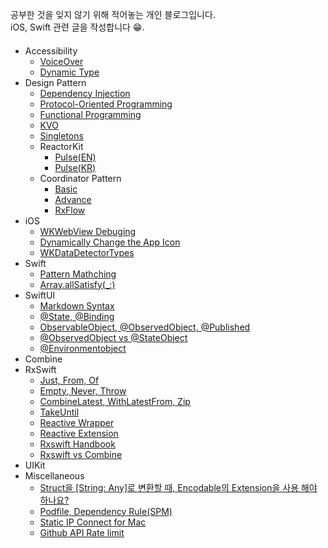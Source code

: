 공부한 것을 잊지 않기 위해 적어놓는 개인 블로그입니다.                             
iOS, Swift 관련 글을 작성합니다 😁.             
            
####             

* Accessibility
    * [VoiceOver](g3doc/tutorials/mnisft/beginners/index.md)          
    * [Dynamic Type](g3doc/tutorials/mnisft/pros/index.md)                         
* Design Pattern
    * [Dependency Injection](g3doc/tutorials/mnist/beginners/index.md)          
    * [Protocol-Oriented Programming](g3doc/tutorials/mnist/pros/index.md)                 
    * [Functional Programming](g3doc/tutorials/mnist/pros/index.md)                         
    * [KVO](g3doc/tutorials/mnist/pros/index.md)                                
    * [Singletons](g3doc/tutorials/mnist/pros/index.md)  
    * ReactorKit           
        * [Pulse(EN)](Design-Pattern/reactorkit-pulse-en.md)
        * [Pulse(KR)](Design-Pattern/reactorkit-pulse-kr.md)       
    * Coordinator Pattern          
        * [Basic](Design-Pattern/coordinator-pattern-basic.md)
        * [Advance](Design-Pattern/coordinator-pattern-advance.md)
        * [RxFlow](Design-Pattern/coordinator-pattern-rxflow.md)
* iOS                
    * [WKWebView Debuging](iOS/webviewinfo-from-safari.md)
    * [Dynamically Change the App Icon](iOS/dynamically-change-the-appIcon.md)     
    * [WKDataDetectorTypes](iOS/wkdatadetectortypes.md)   
* Swift    
    * [Pattern Mathching](Swift/swift-pattern-mathching.md)       
    * [Array.allSatisfy(_:)](Swift/allsatisfy.md)                              
* SwiftUI                         
    * [Markdown Syntax](SwiftUI/markdown-syntax.md)           
    * [@State, @Binding](SwiftUI/state-binding.md)           
    * [ObservableObject, @ObservedObject, @Published](SwiftUI/observableobject-observedobject-published.md)     
    * [@ObservedObject vs @StateObject](SwiftUI/observed-state-object.md)     
    * [@Environmentobject](SwiftUI/environmentobject.md)                    
* Combine                   
* RxSwift 
    * [Just, From, Of](RxSwift/just-from-of.md)
    * [Empty, Never, Throw](RxSwift/empty-never-throw.md)
    * [CombineLatest, WithLatestFrom, Zip](RxSwift/combinelatest-withlatestfrom-zip.md)
    * [TakeUntil](RxSwift/takeuntil.md)            
    * [Reactive Wrapper](RxSwift/reactive-wrapper.md)
    * [Reactive Extension](RxSwift/reactive-extension.md)
    * [Rxswift Handbook](RxSwift/rxswift-handbook.md)
    * [Rxswift vs Combine](RxSwift/rxswift-vs-combine.md)
* UIKit
* Miscellaneous         
    * [Struct을 [String: Any]로 변환할 때, Encodable의 Extension을 사용 해야 하나요?](Miscellaneous/stringany-convert-encodable.md)
    * [Podfile, Dependency Rule(SPM)](Miscellaneous/podfile-dependency-rule.md)                                      
    * [Static IP Connect for Mac](Miscellaneous/static-ip-connect.md)                                                               
    * [Github API Rate limit](Miscellaneous/github-api-rate-limit.md)                                                                    



